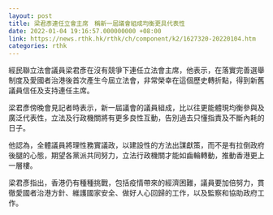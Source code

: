 ```yaml
---
layout: post
title: 梁君彥連任立會主席　稱新一屆議會組成均衡更具代表性
date: 2022-01-04 19:16:57.000000000 +08:00
link: https://news.rthk.hk/rthk/ch/component/k2/1627320-20220104.htm
categories: rthk
---
```


經民聯立法會議員梁君彥在沒有競爭下連任立法會主席，他表示，在落實完善選舉制度及愛國者治港後首次產生今屆立法會，非常榮幸在這個歷史轉折點，得到新舊議員信任及支持連任主席。

梁君彥傍晚會見記者時表示，新一屆議會的議員組成，比以往更能體現均衡參與及廣泛代表性，立法及行政機關將有更多良性互動，告別過去只懂指責及不斷內耗的日子。

他認為，全體議員將理性務實議政，以建設性的方法出謀獻策，而不是有拉倒政府後腿的心態，期望各黨派共同努力，立法行政機關才能如齒輪轉動，推動香港更上一層樓。

梁君彥指出，香港仍有種種挑戰，包括疫情帶來的經濟困難，議員要加倍努力，貫徹愛國者治港方針、維護國家安全、做好人心回歸的工作，以及監察和協助政府工作。
